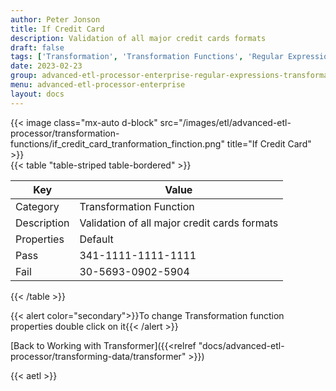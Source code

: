 ```yaml
---
author: Peter Jonson
title: If Credit Card
description: Validation of all major credit cards formats
draft: false
tags: ['Transformation', 'Transformation Functions', 'Regular Expressions']
date: 2023-02-23
group: advanced-etl-processor-enterprise-regular-expressions-transformation
menu: advanced-etl-processor-enterprise
layout: docs
---
```


{{< image class="mx-auto d-block"  src="/images/etl/advanced-etl-processor/transformation-functions/if_credit_card_tranformation_finction.png" title="If Credit Card" >}}
\
{{< table "table-striped table-bordered" >}}

| Key         | Value                                        |
| ----------- | -------------------------------------------- |
| Category    | Transformation Function                      |
| Description | Validation of all major credit cards formats |
| Properties  | Default                                      |
| Pass        | 341-1111-1111-1111                           |
| Fail        | 30-5693-0902-5904                            |

{{< /table >}}

{{< alert color="secondary">}}To change Transformation function properties double click on it{{< /alert >}}

[Back to Working with Transformer]({{<relref "docs/advanced-etl-processor/transforming-data/transformer" >}})

{{< aetl >}}
